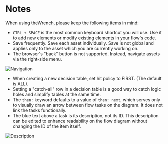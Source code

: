 # Notes


When using theWrench, please keep the following items in mind:

* `CTRL + SPACE` is the most common keyboard shortcut you will use. Use it to add new elements or modify existing elements in your flow's code.
* Save frequently. Save each asset individually. Save is not global and applies only to the asset which you are currently working on.
* The browser's "back" button is not supported. Instead, navigate assets via the right-side menu.

![Navigation](additionalInfo/navigate.png)

* When creating a new decision table, set hit policy to FIRST. (The default is ALL).
* Setting a "catch-all" row in a decision table is a good way to catch logic holes and simplify tables at the same time.
* The `then:` keyword defaults to a value of `then: next`, which serves only to visually draw an arrow between flow tasks on the diagram. It does not link the tasks functionally.
* The blue text above a task is its description, not its ID. This description can be edited to enhance readability on the flow diagram without changing the ID of the item itself.

![Description](additionalInfo/description.png)

